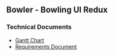 ## Bowler - Bowling UI Redux

### Technical Documents
 * [Gantt Chart]()
 * [Requirements Document]()
